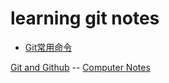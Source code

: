 # learning git notes

- [Git常用命令](git_order.md)

[Git and Github](../git_and_github.md) -- [Computer Notes](../../computer_notes.md)